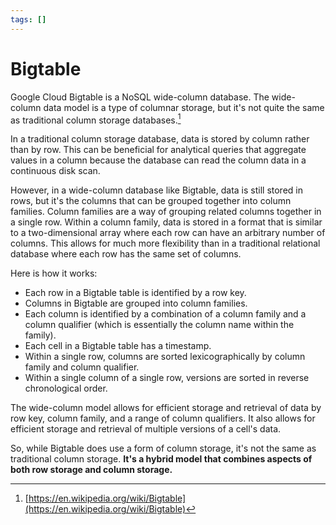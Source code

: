 ```yaml
---
tags: []
---
```

# Bigtable   
   
Google Cloud Bigtable is a NoSQL wide-column database. The wide-column data model is a type of columnar storage, but it's not quite the same as traditional column storage databases.[^BigtableWiki]   
   
In a traditional column storage database, data is stored by column rather than by row. This can be beneficial for analytical queries that aggregate values in a column because the database can read the column data in a continuous disk scan.   
   
However, in a wide-column database like Bigtable, data is still stored in rows, but it's the columns that can be grouped together into column families. Column families are a way of grouping related columns together in a single row. Within a column family, data is stored in a format that is similar to a two-dimensional array where each row can have an arbitrary number of columns. This allows for much more flexibility than in a traditional relational database where each row has the same set of columns.   
   
Here is how it works:   
   
- Each row in a Bigtable table is identified by a row key.   
- Columns in Bigtable are grouped into column families.   
- Each column is identified by a combination of a column family and a column qualifier (which is essentially the column name within the family).   
- Each cell in a Bigtable table has a timestamp.   
- Within a single row, columns are sorted lexicographically by column family and column qualifier.   
- Within a single column of a single row, versions are sorted in reverse chronological order.   
   
The wide-column model allows for efficient storage and retrieval of data by row key, column family, and a range of column qualifiers. It also allows for efficient storage and retrieval of multiple versions of a cell's data.   
   
So, while Bigtable does use a form of column storage, it's not the same as traditional column storage. **It's a hybrid model that combines aspects of both row storage and column storage.**   
   
[^BigtableWiki]:[https://en.wikipedia.org/wiki/Bigtable](https://en.wikipedia.org/wiki/Bigtable)